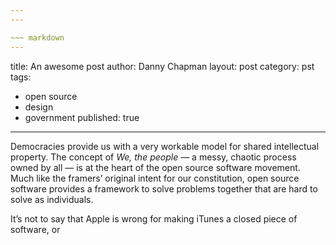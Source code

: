```yaml
---
---

~~~ markdown
---
```

title: An awesome post
author: Danny Chapman
layout: post
category: pst
tags:
  - open source
  - design
  - government
published: true
---

Democracies provide us with a very workable model for shared intellectual property. The concept of *We, the people* — a messy, chaotic process owned by all — is at the heart of the open source software movement. Much like the framers’ original intent for our constitution, open source software provides a framework to solve problems together that are hard to solve as individuals.

It’s not to say that Apple is wrong for making iTunes a closed piece of software, or
~~~
